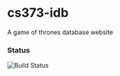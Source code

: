 # cs373-idb
A game of thrones database website

### Status
![Build Status](https://travis-ci.org/zjg95/cs373-idb.svg?branch=dev)
